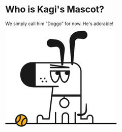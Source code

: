 # Who is Kagi's Mascot?

We simply call him ”Doggo” for now. He's adorable!

<img src="media/doggo_1.png" width="350" alt="Doggo Kagi Mascot">
